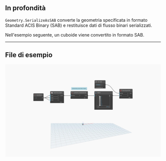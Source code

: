 ## In profondità
`Geometry.SerializeAsSAB` converte la geometria specificata in formato Standard ACIS Binary (SAB) e restituisce dati di flusso binari serializzati.

Nell'esempio seguente, un cuboide viene convertito in formato SAB.

___
## File di esempio

![Geometry.SerializeAsSAB](./Autodesk.DesignScript.Geometry.Geometry.SerializeAsSAB_img.jpg)
